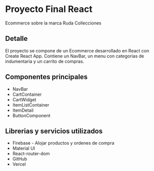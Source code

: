 # Proyecto Final React

Ecommerce sobre la marca Ruda Collecciones

## Detalle

El proyecto se compone de un Ecommerce desarrollado en React con Create React App.
Contiene un NavBar, un menu con categorias de indumentaria y un carrito de compras.

## Componentes principales
- NavBar
- CartContainer
- CartWidget
- ItemListContainer
- ItemDetail
- ButtonComponent

## Librerias y servicios utilizados
- Firebase - Alojar productos y ordenes de compra
- Material UI
- React-router-dom
- GitHub
- Vercel
